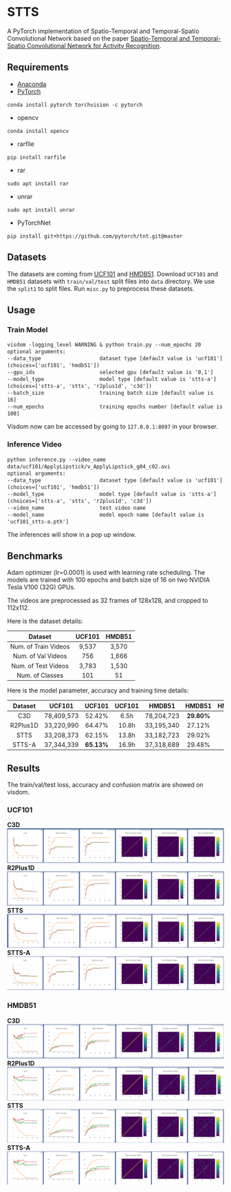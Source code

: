 # STTS
A PyTorch implementation of Spatio-Temporal and Temporal-Spatio Convolutional Network based on the paper 
[Spatio-Temporal and Temporal-Spatio Convolutional Network for Activity Recognition]().

## Requirements
- [Anaconda](https://www.anaconda.com/download/)
- [PyTorch](https://pytorch.org)
```
conda install pytorch torchvision -c pytorch
```
- opencv
```
conda install opencv
```
- rarfile
```
pip install rarfile
```
- rar
```
sudo apt install rar
```
- unrar
```
sudo apt install unrar
```
- PyTorchNet
```
pip install git+https://github.com/pytorch/tnt.git@master
```

## Datasets
The datasets are coming from [UCF101](http://crcv.ucf.edu/data/UCF101.php) and 
[HMDB51](http://serre-lab.clps.brown.edu/resource/hmdb-a-large-human-motion-database/).
Download `UCF101` and `HMDB51` datasets with `train/val/test` split files into `data` directory.
We use the `split1` to split files. Run `misc.py` to preprocess these datasets.

## Usage
### Train Model
```
visdom -logging_level WARNING & python train.py --num_epochs 20
optional arguments:
--data_type                   dataset type [default value is 'ucf101'](choices=['ucf101', 'hmdb51'])
--gpu_ids                     selected gpu [default value is '0,1']
--model_type                  model type [default value is 'stts-a'](choices=['stts-a', 'stts', 'r2plus1d', 'c3d'])
--batch_size                  training batch size [default value is 16]
--num_epochs                  training epochs number [default value is 100]
```
Visdom now can be accessed by going to `127.0.0.1:8097` in your browser.

### Inference Video
```
python inference.py --video_name data/ucf101/ApplyLipstick/v_ApplyLipstick_g04_c02.avi
optional arguments:
--data_type                   dataset type [default value is 'ucf101'](choices=['ucf101', 'hmdb51'])
--model_type                  model type [default value is 'stts-a'](choices=['stts-a', 'stts', 'r2plus1d', 'c3d'])
--video_name                  test video name
--model_name                  model epoch name [default value is 'ucf101_stts-a.pth']
```
The inferences will show in a pop up window.

## Benchmarks
Adam optimizer (lr=0.0001) is used with learning rate scheduling. The models are trained with 100 epochs and batch size 
of 16 on two NVIDIA Tesla V100 (32G) GPUs. 

The videos are preprocessed as 32 frames of 128x128, and cropped to 112x112.

Here is the dataset details:
<table>
  <thead>
    <tr>
      <th>Dataset</th>
      <th>UCF101</th>
      <th>HMDB51</th>
    </tr>
  </thead>
  <tbody>
    <tr>
      <td align="center">Num. of Train Videos</td>
      <td align="center">9,537</td>
      <td align="center">3,570</td>
    </tr>
    <tr>
      <td align="center">Num. of Val Videos</td>
      <td align="center">756</td>
      <td align="center">1,666</td>
    </tr>
    <tr>
      <td align="center">Num. of Test Videos</td>
      <td align="center">3,783</td>
      <td align="center">1,530</td>
    </tr>
    <tr>
      <td align="center">Num. of Classes</td>
      <td align="center">101</td>
      <td align="center">51</td>
    </tr>
  </tbody>
</table>

Here is the model parameter, accuracy and training time details:
<table>
  <thead>
    <tr>
      <th>Dataset</th>
      <th>UCF101</th>
      <th>UCF101</th>
      <th>UCF101</th>
      <th>HMDB51</th>
      <th>HMDB51</th>
      <th>HMDB51</th>
    </tr>
  </thead>
  <tbody>
    <tr>
      <td align="center">C3D</td>
      <td align="center">78,409,573</td>
      <td align="center">52.42%</td>
      <td align="center">6.5h</td>
      <td align="center">78,204,723</td>
      <td align="center"><b>29.80%</b></td>
      <td align="center">2.4h</td>
    </tr>
    <tr>
      <td align="center">R2Plus1D</td>
      <td align="center">33,220,990</td>
      <td align="center">64.47%</td>
      <td align="center">10.8h</td>
      <td align="center">33,195,340</td>
      <td align="center">27.12%</td>
      <td align="center">3.9h</td>
    </tr>
    <tr>
      <td align="center">STTS</td>
      <td align="center">33,208,373</td>
      <td align="center">62.15%</td>
      <td align="center">13.8h</td>
      <td align="center">33,182,723</td>
      <td align="center">29.02%</td>
      <td align="center">5.2h</td>
    </tr>
    <tr>
      <td align="center">STTS-A</td>
      <td align="center">37,344,339</td>
      <td align="center"><b>65.13%</b></td>
      <td align="center">16.9h</td>
      <td align="center">37,318,689</td>
      <td align="center">29.48%</td>
      <td align="center">6.3h</td>
    </tr>
  </tbody>
</table>

## Results
The train/val/test loss, accuracy and confusion matrix are showed on visdom. 
### UCF101
**C3D**
![result](results/ucf101_c3d.png)
**R2Plus1D**
![result](results/ucf101_r2plus1d.png)
**STTS**
![result](results/ucf101_stts.png)
**STTS-A**
![result](results/ucf101_stts-a.png)

### HMDB51
**C3D**
![result](results/hmdb51_c3d.png)
**R2Plus1D**
![result](results/hmdb51_r2plus1d.png)
**STTS**
![result](results/hmdb51_stts.png)
**STTS-A**
![result](results/hmdb51_stts-a.png)

